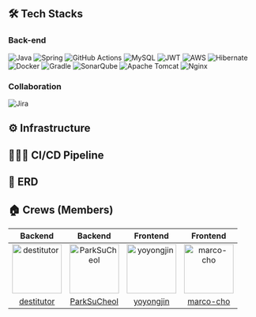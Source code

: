## 🛠 Tech Stacks
### Back-end
![Java](https://img.shields.io/badge/java-%23ED8B00.svg?style=for-the-badge&logo=openjdk&logoColor=white)
![Spring](https://img.shields.io/badge/spring-%236DB33F.svg?style=for-the-badge&logo=spring&logoColor=white)
![GitHub Actions](https://img.shields.io/badge/github%20actions-%232671E5.svg?style=for-the-badge&logo=githubactions&logoColor=white)
![MySQL](https://img.shields.io/badge/mysql-%2300f.svg?style=for-the-badge&logo=mysql&logoColor=white)
![JWT](https://img.shields.io/badge/JWT-black?style=for-the-badge&logo=JSON%20web%20tokens)
![AWS](https://img.shields.io/badge/AWS-%23FF9900.svg?style=for-the-badge&logo=amazon-aws&logoColor=white)
![Hibernate](https://img.shields.io/badge/Hibernate-59666C?style=for-the-badge&logo=Hibernate&logoColor=white)
![Docker](https://img.shields.io/badge/docker-%230db7ed.svg?style=for-the-badge&logo=docker&logoColor=white)
![Gradle](https://img.shields.io/badge/Gradle-02303A.svg?style=for-the-badge&logo=Gradle&logoColor=white)
![SonarQube](https://img.shields.io/badge/SonarQube-black?style=for-the-badge&logo=sonarqube&logoColor=4E9BCD)
![Apache Tomcat](https://img.shields.io/badge/apache%20tomcat-%23F8DC75.svg?style=for-the-badge&logo=apache-tomcat&logoColor=black)
![Nginx](https://img.shields.io/badge/nginx-%23009639.svg?style=for-the-badge&logo=nginx&logoColor=white)

### Collaboration
![Jira](https://img.shields.io/badge/jira-%230A0FFF.svg?style=for-the-badge&logo=jira&logoColor=white)

## ⚙️ Infrastructure

## 🤵🏻‍♂️ CI/CD Pipeline

## 📕 ERD

## 🏠 Crews (Members)
| Backend | Backend | Frontend | Frontend |
| :-----: | :-----: | :------: | :------: |
| <img src="https://avatars.githubusercontent.com/u/75304316?v=4" width=100px alt="destitutor"/> | <img src="https://avatars.githubusercontent.com/u/61348652?v=4" width=100px alt="ParkSuCheol"/> | <img src="https://avatars.githubusercontent.com/u/68214863?v=4" width=100px alt="yoyongjin"/> | <img src="https://avatars.githubusercontent.com/u/134929450?v=4" width=100px alt="marco-cho"/> |
| [destitutor](https://github.com/destitutor) | [ParkSuCheol](https://github.com/ParkSuCheol) | [yoyongjin](https://github.com/yoyongjin) | [marco-cho](https://github.com/marco-cho) |
